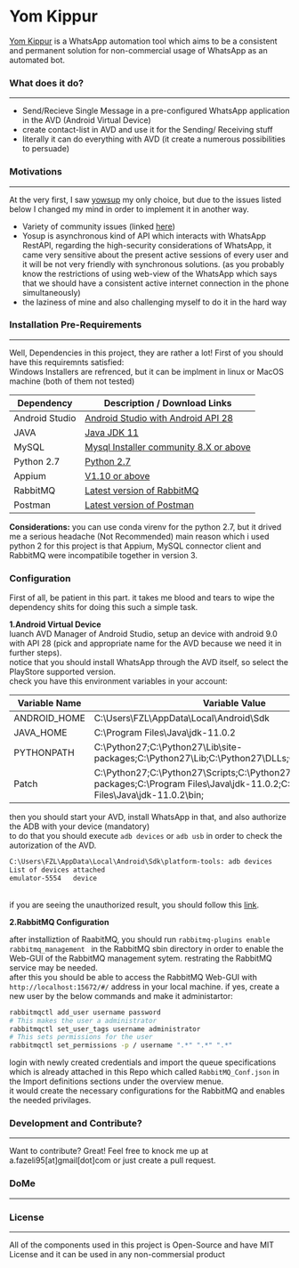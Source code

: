 # Yom Kippur
[Yom Kippur](https://en.wikipedia.org/wiki/Yom_Kippur) is a WhatsApp automation tool which aims to be a consistent and permanent solution for non-commercial usage of WhatsApp as an automated bot. 

### What does it do?
----
  - Send/Recieve Single Message in a pre-configured WhatsApp application in the AVD (Android Virtual Device)
  - create contact-list in AVD and use it for the Sending/ Receiving stuff
  - literally it can do everything with AVD (it create a numerous possibilities to persuade)



### Motivations
----
At the very first, I saw [yowsup](https://github.com/tgalal/yowsup) my only choice, but due to the issues listed below I changed my mind in order to implement it in another way.
  - Variety of community issues (linked [here](https://github.com/tgalal/yowsup/issues))
  - Yosup is asynchronous kind of API which interacts with WhatsApp RestAPI, regarding the high-security considerations of WhatsApp, it came very sensitive about the present active sessions of every user and it will be not very friendly with synchronous solutions. (as you probably know the restrictions of using web-view of the WhatsApp which says that we should have a consistent active internet connection in the phone simultaneously)
  - the laziness of mine and also challenging myself to do it in the hard way

### Installation Pre-Requirements
----
Well, Dependencies in this project, they are rather a lot!
First of you should have this requiremnts satisfied:</br>
Windows Installers are refrenced, but it can be implment in linux or MacOS machine (both of them not tested)

| Dependency | Description / Download Links |
| ------ | ------ |
| Android Studio | [Android Studio with Android API 28](https://developer.android.com/studio) |
| JAVA | [Java JDK 11](https://www.oracle.com/technetwork/java/javase/downloads/index.html) |
| MySQL | [Mysql Installer community 8.X or above](https://dev.mysql.com/downloads/installer/) |
| Python 2.7 | [Python 2.7](https://www.python.org/downloads/) |
| Appium | [V1.10 or above](http://appium.io/downloads.html) |
| RabbitMQ | [Latest version of RabbitMQ](https://www.rabbitmq.com/) |
| Postman | [Latest version of Postman](https://www.getpostman.com/downloads/) |

**Considerations:**
 you can use conda virenv for the python 2.7, but it drived me a serious headache (Not Recommended)
 main reason which i used python 2 for this project is that Appium, MySQL connector client and RabbitMQ were incompatibile together in version 3.


### Configuration

First of all, be patient in this part. it takes me blood and tears to wipe the dependency shits for doing this such a simple task.</br>

**1.Android Virtual Device** </br>
luanch AVD Manager of Android Studio, setup an device with android 9.0 with API 28 (pick and appropriate name for the AVD because we need it in further steps). </br>
notice that you should install WhatsApp through the AVD itself, so select the PlayStore supported version.</br>
check you have this environment variables in your account:


| Variable Name | Variable Value |
| ------ | ------ |
| ANDROID_HOME | C:\Users\FZL\AppData\Local\Android\Sdk |
| JAVA_HOME | C:\Program Files\Java\jdk-11.0.2 |
| PYTHONPATH | C:\Python27;C:\Python27\Lib\site-packages;C:\Python27\Lib;C:\Python27\DLLs;C:\Python27\Scripts |
| Patch | C:\Python27;C:\Python27\Scripts;C:\Python27\Lib\site-packages;C:\Program Files\Java\jdk-11.0.2;C:\Program Files\Java\jdk-11.0.2\bin; |

then you should start your AVD, install WhatsApp in that, and also authorize the ADB with your device (mandatory) </br> to do that you should execute  `adb devices` or `adb usb` in order to check the autorization of the AVD.

```sh
C:\Users\FZL\AppData\Local\Android\Sdk\platform-tools: adb devices
List of devices attached
emulator-5554   device
```
</br> if you are seeing the unauthorized result, you should follow this [link](https://stackoverflow.com/questions/23081263/adb-android-device-unauthorized).

**2.RabbitMQ Configuration** </br>

after installiztion of RaabitMQ, you should run `rabbitmq-plugins enable rabbitmq_management ` in the RabbitMQ sbin directory in order to enable the Web-GUI of the RabbitMQ management sytem. restrating the RabbitMQ service may be needed.</br> 
after this you should be able to access the RabbitMQ Web-GUI with `http://localhost:15672/#/` address in your local machine. if yes, create a new user by the below commands and make it administartor:

```sh
rabbitmqctl add_user username password
# This makes the user a administrator
rabbitmqctl set_user_tags username administrator
# This sets permissions for the user
rabbitmqctl set_permissions -p / username ".*" ".*" ".*"
```
login with newly created credentials and import the queue specifications which is already attached in this Repo which called `RabbitMQ_Conf.json` in the Import definitions sections under the overview menue.</br>
it would create the necessary configurations for the RabbitMQ and enables the needed privilages. 


### Development and Contribute?
----
Want to contribute? Great!
Feel free to knock me up at a.fazeli95[at]gmail[dot]com or just create a pull request.



### DoMe
----

### License
----

All of the components used in this project is Open-Source and have MIT License and it can be used in any non-commersial product